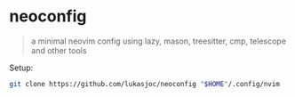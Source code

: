 # neoconfig
> a minimal neovim config using lazy, mason, treesitter, cmp, telescope and other tools

Setup:
```bash
git clone https://github.com/lukasjoc/neoconfig "$HOME"/.config/nvim
```
